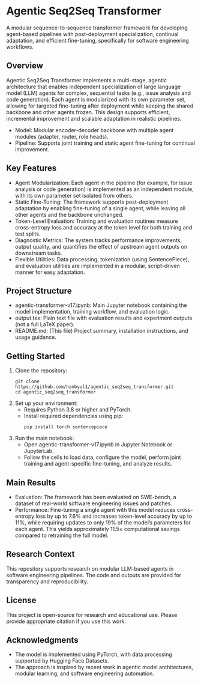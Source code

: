 # Agentic Seq2Seq Transformer

A modular sequence-to-sequence transformer framework for developing agent-based pipelines with post-deployment specialization, continual adaptation, and efficient fine-tuning, specifically for software engineering workflows.

## Overview

Agentic Seq2Seq Transformer implements a multi-stage, agentic architecture that enables independent specialization of large language model (LLM) agents for complex, sequential tasks (e.g., issue analysis and code generation). Each agent is modularized with its own parameter set, allowing for targeted fine-tuning after deployment while keeping the shared backbone and other agents frozen. This design supports efficient, incremental improvement and scalable adaptation in realistic pipelines.

- Model: Modular encoder-decoder backbone with multiple agent modules (adapter, router, role heads).
- Pipeline: Supports joint training and static agent fine-tuning for continual improvement.

## Key Features

- Agent Modularization: Each agent in the pipeline (for example, for issue analysis or code generation) is implemented as an independent module, with its own parameter set isolated from others.
- Static Fine-Tuning: The framework supports post-deployment adaptation by enabling fine-tuning of a single agent, while leaving all other agents and the backbone unchanged.
- Token-Level Evaluation: Training and evaluation routines measure cross-entropy loss and accuracy at the token level for both training and test splits.
- Diagnostic Metrics: The system tracks performance improvements, output quality, and quantifies the effect of upstream agent outputs on downstream tasks.
- Flexible Utilities: Data processing, tokenization (using SentencePiece), and evaluation utilities are implemented in a modular, script-driven manner for easy adaptation.

## Project Structure

- agentic-transformer-v17.ipynb: Main Jupyter notebook containing the model implementation, training workflow, and evaluation logic.
- output.tex: Plain text file with evaluation results and experiment outputs (not a full LaTeX paper).
- README.md: (This file) Project summary, installation instructions, and usage guidance.

## Getting Started

1. Clone the repository:
    ```
    git clone https://github.com/hanbyul1/agentic_seq2seq_transformer.git
    cd agentic_seq2seq_transformer
    ```
2. Set up your environment:
    - Requires Python 3.8 or higher and PyTorch.
    - Install required dependencies using pip:
        ```
        pip install torch sentencepiece
        ```
3. Run the main notebook:
    - Open agentic-transformer-v17.ipynb in Jupyter Notebook or JupyterLab.
    - Follow the cells to load data, configure the model, perform joint training and agent-specific fine-tuning, and analyze results.

## Main Results

- Evaluation: The framework has been evaluated on SWE-bench, a dataset of real-world software engineering issues and patches.
- Performance: Fine-tuning a single agent with this model reduces cross-entropy loss by up to 7.6% and increases token-level accuracy by up to 11%, while requiring updates to only 19% of the model’s parameters for each agent. This yields approximately 11.5× computational savings compared to retraining the full model.

## Research Context

This repository supports research on modular LLM-based agents in software engineering pipelines. The code and outputs are provided for transparency and reproducibility.

## License

This project is open-source for research and educational use. Please provide appropriate citation if you use this work.

## Acknowledgments

- The model is implemented using PyTorch, with data processing supported by Hugging Face Datasets.
- The approach is inspired by recent work in agentic model architectures, modular learning, and software engineering automation.
